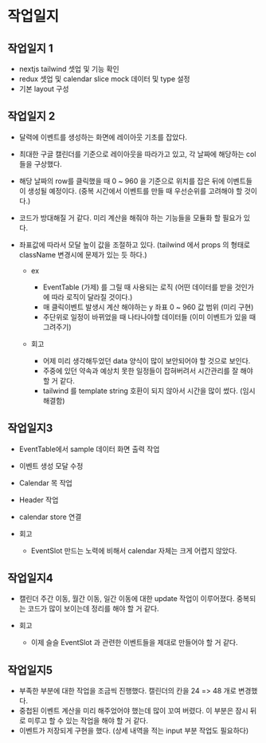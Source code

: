 # 작업일지

## 작업일지 1

- nextjs tailwind 셋업 및 기능 확인
- redux 셋업 및 calendar slice mock 데이터 및 type 설정
- 기본 layout 구성

## 작업일지 2

- 달력에 이벤트를 생성하는 화면에 레이아웃 기초를 잡았다.
- 최대한 구글 캘린더를 기준으로 레이아웃을 따라가고 있고, 각 날짜에 해당하는 col 들을 구상했다.
- 해당 날짜의 row를 클릭했을 때 0 ~ 960 을 기준으로 위치를 잡은 뒤에 이벤트들이 생성될 예정이다. (중복 시간에서 이벤트를 만들 때 우선순위를 고려해야 할 것이다.)
- 코드가 방대해질 거 같다. 미리 계산을 해줘야 하는 기능들을 모듈화 할 필요가 있다.
- 좌표값에 따라서 모달 높이 값을 조절하고 있다. (tailwind 에서 props 의 형태로 className 변경시에 문제가 있는 듯 하다.)

  - ex

    - EventTable (가제) 를 그릴 때 사용되는 로직 (어떤 데이터를 받을 것인가에 따라 로직이 달라질 것이다.)
    - 매 클릭이벤트 발생시 계산 해야하는 y 좌표 0 ~ 960 값 범위 (미리 구현)
    - 주단위로 일정이 바뀌었을 때 나타나야할 데이터들 (이미 이벤트가 있을 때 그려주기)

  - 회고

    - 어제 미리 생각해두었던 data 양식이 많이 보안되어야 할 것으로 보인다.
    - 주중에 있던 약속과 예상치 못한 일정들이 잡혀버려서 시간관리를 잘 해야 할 거 같다.
    - tailwind 를 template string 호환이 되지 않아서 시간을 많이 썼다. (임시 해결함)

## 작업일지3

- EventTable에서 sample 데이터 화면 출력 작업
- 이벤트 생성 모달 수정
- Calendar 목 작업
- Header 작업
- calendar store 연결

- 회고
  - EventSlot 만드는 노력에 비해서 calendar 자체는 크게 어렵지 않았다.

## 작업일지4

- 캘린더 주간 이동, 월간 이동, 일간 이동에 대한 update 작업이 이루어졌다. 중복되는 코드가 많이 보이는데 정리를 해야 할 거 같다.

- 회고
  - 이제 슬슬 EventSlot 과 관련한 이벤트들을 제대로 만들어야 할 거 같다.

## 작업일지5

- 부족한 부분에 대한 작업을 조금씩 진행했다. 캘린더의 칸을 24 => 48 개로 변경했다.
- 중첩된 이벤트 계산을 미리 해주었어야 했는데 많이 꼬여 버렸다. 이 부분은 잠시 뒤로 미루고 할 수 있는 작업을 해야 할 거 같다.
- 이벤트가 저장되게 구현을 했다. (상세 내역을 적는 input 부분 작업도 필요하다)
